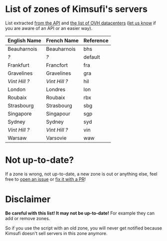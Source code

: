 # List of zones of Kimsufi's servers
List extracted [from the API](https://api.ovh.com/console/#/dedicated/server/availabilities#GET) and [the list of OVH datacenters](https://www.ovh.com/world/about-us/datacenters.xml) ([let us know](https://git.pofilo.fr/pofilo/kimsufi/issues) if you are aware of an API or an easier way).

| English Name | French Name |Reference  |
|--------------|-------------|-----------|
| Beauharnois  | Beauharnois | bhs       |
| *?*          | *?*         | default   |
| Frankfurt    | Francfort   | fra       |
| Gravelines   | Gravelines  | gra       |
| *Vint Hill ?*|*Vint Hill ?*| hil       |
| London       | Londres     | lon       |
| Roubaix      | Roubaix     | rbx       |
| Strasbourg   | Strasbourg  | sbg       |
| Singapore    | Singapour   | sgp       |
| Sydney       | Sydney      | syd       |
| *Vint Hill ?*|*Vint Hill ?*| vin       |
| Warsaw       | Varsovie    | waw       |

# Not up-to-date?

If a zone is wrong, not up-to-date, a new zone is out or anything else, feel free to [open an issue](https://git.pofilo.fr/pofilo/kimsufi/issues) or  [fix it with a PR](https://git.pofilo.fr/pofilo/kimsufi/pulls)!

# Disclaimer
**Be careful with this list! It may not be up-to-date!** For example they can add or remove zones.

So if you use the script with an old zone, you will never get notified because Kimsufi doesn't sell servers in this zone anymore.

